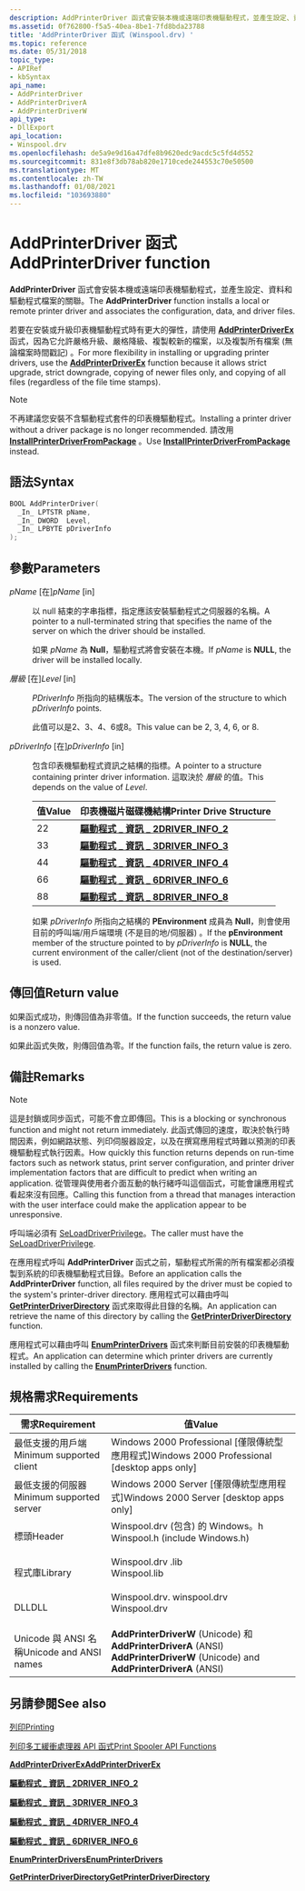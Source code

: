 ```yaml
---
description: AddPrinterDriver 函式會安裝本機或遠端印表機驅動程式，並產生設定、資料和驅動程式檔案的關聯。
ms.assetid: 0f762800-f5a5-40ea-8be1-7fd8bda23788
title: 'AddPrinterDriver 函式 (Winspool.drv) '
ms.topic: reference
ms.date: 05/31/2018
topic_type:
- APIRef
- kbSyntax
api_name:
- AddPrinterDriver
- AddPrinterDriverA
- AddPrinterDriverW
api_type:
- DllExport
api_location:
- Winspool.drv
ms.openlocfilehash: de5a9e9d16a47dfe8b9620edc9acdc5c5fd4d552
ms.sourcegitcommit: 831e8f3db78ab820e1710cede244553c70e50500
ms.translationtype: MT
ms.contentlocale: zh-TW
ms.lasthandoff: 01/08/2021
ms.locfileid: "103693880"
---
```

# <a name="addprinterdriver-function"></a><span data-ttu-id="9cdae-103">AddPrinterDriver 函式</span><span class="sxs-lookup"><span data-stu-id="9cdae-103">AddPrinterDriver function</span></span>

<span data-ttu-id="9cdae-104">**AddPrinterDriver** 函式會安裝本機或遠端印表機驅動程式，並產生設定、資料和驅動程式檔案的關聯。</span><span class="sxs-lookup"><span data-stu-id="9cdae-104">The **AddPrinterDriver** function installs a local or remote printer driver and associates the configuration, data, and driver files.</span></span>

<span data-ttu-id="9cdae-105">若要在安裝或升級印表機驅動程式時有更大的彈性，請使用 [**AddPrinterDriverEx**](addprinterdriverex.md) 函式，因為它允許嚴格升級、嚴格降級、複製較新的檔案，以及複製所有檔案 (無論檔案時間戳記) 。</span><span class="sxs-lookup"><span data-stu-id="9cdae-105">For more flexibility in installing or upgrading printer drivers, use the [**AddPrinterDriverEx**](addprinterdriverex.md) function because it allows strict upgrade, strict downgrade, copying of newer files only, and copying of all files (regardless of the file time stamps).</span></span>

> [!Note]  
> <span data-ttu-id="9cdae-106">不再建議您安裝不含驅動程式套件的印表機驅動程式。</span><span class="sxs-lookup"><span data-stu-id="9cdae-106">Installing a printer driver without a driver package is no longer recommended.</span></span> <span data-ttu-id="9cdae-107">請改用 [**InstallPrinterDriverFromPackage**](installprinterdriverfrompackage.md) 。</span><span class="sxs-lookup"><span data-stu-id="9cdae-107">Use [**InstallPrinterDriverFromPackage**](installprinterdriverfrompackage.md) instead.</span></span>

 

## <a name="syntax"></a><span data-ttu-id="9cdae-108">語法</span><span class="sxs-lookup"><span data-stu-id="9cdae-108">Syntax</span></span>


```C++
BOOL AddPrinterDriver(
  _In_ LPTSTR pName,
  _In_ DWORD  Level,
  _In_ LPBYTE pDriverInfo
);
```



## <a name="parameters"></a><span data-ttu-id="9cdae-109">參數</span><span class="sxs-lookup"><span data-stu-id="9cdae-109">Parameters</span></span>

<dl> <dt>

<span data-ttu-id="9cdae-110">*pName* \[在\]</span><span class="sxs-lookup"><span data-stu-id="9cdae-110">*pName* \[in\]</span></span>
</dt> <dd>

<span data-ttu-id="9cdae-111">以 null 結束的字串指標，指定應該安裝驅動程式之伺服器的名稱。</span><span class="sxs-lookup"><span data-stu-id="9cdae-111">A pointer to a null-terminated string that specifies the name of the server on which the driver should be installed.</span></span>

<span data-ttu-id="9cdae-112">如果 *pName* 為 **Null**，驅動程式將會安裝在本機。</span><span class="sxs-lookup"><span data-stu-id="9cdae-112">If *pName* is **NULL**, the driver will be installed locally.</span></span>

</dd> <dt>

<span data-ttu-id="9cdae-113">*層級* \[在\]</span><span class="sxs-lookup"><span data-stu-id="9cdae-113">*Level* \[in\]</span></span>
</dt> <dd>

<span data-ttu-id="9cdae-114">*PDriverInfo* 所指向的結構版本。</span><span class="sxs-lookup"><span data-stu-id="9cdae-114">The version of the structure to which *pDriverInfo* points.</span></span>

<span data-ttu-id="9cdae-115">此值可以是2、3、4、6或8。</span><span class="sxs-lookup"><span data-stu-id="9cdae-115">This value can be 2, 3, 4, 6, or 8.</span></span>

</dd> <dt>

<span data-ttu-id="9cdae-116">*pDriverInfo* \[在\]</span><span class="sxs-lookup"><span data-stu-id="9cdae-116">*pDriverInfo* \[in\]</span></span>
</dt> <dd>

<span data-ttu-id="9cdae-117">包含印表機驅動程式資訊之結構的指標。</span><span class="sxs-lookup"><span data-stu-id="9cdae-117">A pointer to a structure containing printer driver information.</span></span> <span data-ttu-id="9cdae-118">這取決於 *層級* 的值。</span><span class="sxs-lookup"><span data-stu-id="9cdae-118">This depends on the value of *Level*.</span></span>



| <span data-ttu-id="9cdae-119">值</span><span class="sxs-lookup"><span data-stu-id="9cdae-119">Value</span></span> | <span data-ttu-id="9cdae-120">印表機磁片磁碟機結構</span><span class="sxs-lookup"><span data-stu-id="9cdae-120">Printer Drive Structure</span></span>                  |
|-------|------------------------------------------|
| <span data-ttu-id="9cdae-121">2</span><span class="sxs-lookup"><span data-stu-id="9cdae-121">2</span></span>     | [<span data-ttu-id="9cdae-122">**驅動程式 \_ 資訊 \_ 2**</span><span class="sxs-lookup"><span data-stu-id="9cdae-122">**DRIVER\_INFO\_2**</span></span>](driver-info-2.md) |
| <span data-ttu-id="9cdae-123">3</span><span class="sxs-lookup"><span data-stu-id="9cdae-123">3</span></span>     | [<span data-ttu-id="9cdae-124">**驅動程式 \_ 資訊 \_ 3**</span><span class="sxs-lookup"><span data-stu-id="9cdae-124">**DRIVER\_INFO\_3**</span></span>](driver-info-3.md) |
| <span data-ttu-id="9cdae-125">4</span><span class="sxs-lookup"><span data-stu-id="9cdae-125">4</span></span>     | [<span data-ttu-id="9cdae-126">**驅動程式 \_ 資訊 \_ 4**</span><span class="sxs-lookup"><span data-stu-id="9cdae-126">**DRIVER\_INFO\_4**</span></span>](driver-info-4.md) |
| <span data-ttu-id="9cdae-127">6</span><span class="sxs-lookup"><span data-stu-id="9cdae-127">6</span></span>     | [<span data-ttu-id="9cdae-128">**驅動程式 \_ 資訊 \_ 6**</span><span class="sxs-lookup"><span data-stu-id="9cdae-128">**DRIVER\_INFO\_6**</span></span>](driver-info-6.md) |
| <span data-ttu-id="9cdae-129">8</span><span class="sxs-lookup"><span data-stu-id="9cdae-129">8</span></span>     | [<span data-ttu-id="9cdae-130">**驅動程式 \_ 資訊 \_ 8**</span><span class="sxs-lookup"><span data-stu-id="9cdae-130">**DRIVER\_INFO\_8**</span></span>](driver-info-8.md) |



 

<span data-ttu-id="9cdae-131">如果 *pDriverInfo* 所指向之結構的 **PEnvironment** 成員為 **Null**，則會使用目前的呼叫端/用戶端環境 (不是目的地/伺服器) 。</span><span class="sxs-lookup"><span data-stu-id="9cdae-131">If the **pEnvironment** member of the structure pointed to by *pDriverInfo* is **NULL**, the current environment of the caller/client (not of the destination/server) is used.</span></span>

</dd> </dl>

## <a name="return-value"></a><span data-ttu-id="9cdae-132">傳回值</span><span class="sxs-lookup"><span data-stu-id="9cdae-132">Return value</span></span>

<span data-ttu-id="9cdae-133">如果函式成功，則傳回值為非零值。</span><span class="sxs-lookup"><span data-stu-id="9cdae-133">If the function succeeds, the return value is a nonzero value.</span></span>

<span data-ttu-id="9cdae-134">如果此函式失敗，則傳回值為零。</span><span class="sxs-lookup"><span data-stu-id="9cdae-134">If the function fails, the return value is zero.</span></span>

## <a name="remarks"></a><span data-ttu-id="9cdae-135">備註</span><span class="sxs-lookup"><span data-stu-id="9cdae-135">Remarks</span></span>

> [!Note]  
> <span data-ttu-id="9cdae-136">這是封鎖或同步函式，可能不會立即傳回。</span><span class="sxs-lookup"><span data-stu-id="9cdae-136">This is a blocking or synchronous function and might not return immediately.</span></span> <span data-ttu-id="9cdae-137">此函式傳回的速度，取決於執行時間因素，例如網路狀態、列印伺服器設定，以及在撰寫應用程式時難以預測的印表機驅動程式執行因素。</span><span class="sxs-lookup"><span data-stu-id="9cdae-137">How quickly this function returns depends on run-time factors such as network status, print server configuration, and printer driver implementation factors that are difficult to predict when writing an application.</span></span> <span data-ttu-id="9cdae-138">從管理與使用者介面互動的執行緒呼叫這個函式，可能會讓應用程式看起來沒有回應。</span><span class="sxs-lookup"><span data-stu-id="9cdae-138">Calling this function from a thread that manages interaction with the user interface could make the application appear to be unresponsive.</span></span>

 

<span data-ttu-id="9cdae-139">呼叫端必須有 [SeLoadDriverPrivilege](/windows/desktop/SecAuthZ/authorization-constants)。</span><span class="sxs-lookup"><span data-stu-id="9cdae-139">The caller must have the [SeLoadDriverPrivilege](/windows/desktop/SecAuthZ/authorization-constants).</span></span>

<span data-ttu-id="9cdae-140">在應用程式呼叫 **AddPrinterDriver** 函式之前，驅動程式所需的所有檔案都必須複製到系統的印表機驅動程式目錄。</span><span class="sxs-lookup"><span data-stu-id="9cdae-140">Before an application calls the **AddPrinterDriver** function, all files required by the driver must be copied to the system's printer-driver directory.</span></span> <span data-ttu-id="9cdae-141">應用程式可以藉由呼叫 [**GetPrinterDriverDirectory**](getprinterdriverdirectory.md) 函式來取得此目錄的名稱。</span><span class="sxs-lookup"><span data-stu-id="9cdae-141">An application can retrieve the name of this directory by calling the [**GetPrinterDriverDirectory**](getprinterdriverdirectory.md) function.</span></span>

<span data-ttu-id="9cdae-142">應用程式可以藉由呼叫 [**EnumPrinterDrivers**](enumprinterdrivers.md) 函式來判斷目前安裝的印表機驅動程式。</span><span class="sxs-lookup"><span data-stu-id="9cdae-142">An application can determine which printer drivers are currently installed by calling the [**EnumPrinterDrivers**](enumprinterdrivers.md) function.</span></span>

## <a name="requirements"></a><span data-ttu-id="9cdae-143">規格需求</span><span class="sxs-lookup"><span data-stu-id="9cdae-143">Requirements</span></span>



| <span data-ttu-id="9cdae-144">需求</span><span class="sxs-lookup"><span data-stu-id="9cdae-144">Requirement</span></span> | <span data-ttu-id="9cdae-145">值</span><span class="sxs-lookup"><span data-stu-id="9cdae-145">Value</span></span> |
|-------------------------------------|-----------------------------------------------------------------------------------------------------------|
| <span data-ttu-id="9cdae-146">最低支援的用戶端</span><span class="sxs-lookup"><span data-stu-id="9cdae-146">Minimum supported client</span></span><br/> | <span data-ttu-id="9cdae-147">Windows 2000 Professional \[僅限傳統型應用程式\]</span><span class="sxs-lookup"><span data-stu-id="9cdae-147">Windows 2000 Professional \[desktop apps only\]</span></span><br/>                                                |
| <span data-ttu-id="9cdae-148">最低支援的伺服器</span><span class="sxs-lookup"><span data-stu-id="9cdae-148">Minimum supported server</span></span><br/> | <span data-ttu-id="9cdae-149">Windows 2000 Server \[僅限傳統型應用程式\]</span><span class="sxs-lookup"><span data-stu-id="9cdae-149">Windows 2000 Server \[desktop apps only\]</span></span><br/>                                                      |
| <span data-ttu-id="9cdae-150">標頭</span><span class="sxs-lookup"><span data-stu-id="9cdae-150">Header</span></span><br/>                   | <dl> <span data-ttu-id="9cdae-151"><dt>Winspool.drv (包含) 的 Windows。h </dt></span><span class="sxs-lookup"><span data-stu-id="9cdae-151"><dt>Winspool.h (include Windows.h)</dt></span></span> </dl> |
| <span data-ttu-id="9cdae-152">程式庫</span><span class="sxs-lookup"><span data-stu-id="9cdae-152">Library</span></span><br/>                  | <dl> <span data-ttu-id="9cdae-153"><dt>Winspool.drv .lib</dt></span><span class="sxs-lookup"><span data-stu-id="9cdae-153"><dt>Winspool.lib</dt></span></span> </dl>                   |
| <span data-ttu-id="9cdae-154">DLL</span><span class="sxs-lookup"><span data-stu-id="9cdae-154">DLL</span></span><br/>                      | <dl> <span data-ttu-id="9cdae-155"><dt>Winspool.drv. winspool.drv</dt></span><span class="sxs-lookup"><span data-stu-id="9cdae-155"><dt>Winspool.drv</dt></span></span> </dl>                   |
| <span data-ttu-id="9cdae-156">Unicode 與 ANSI 名稱</span><span class="sxs-lookup"><span data-stu-id="9cdae-156">Unicode and ANSI names</span></span><br/>   | <span data-ttu-id="9cdae-157">**AddPrinterDriverW** (Unicode) 和 **AddPrinterDriverA** (ANSI) </span><span class="sxs-lookup"><span data-stu-id="9cdae-157">**AddPrinterDriverW** (Unicode) and **AddPrinterDriverA** (ANSI)</span></span><br/>                               |



## <a name="see-also"></a><span data-ttu-id="9cdae-158">另請參閱</span><span class="sxs-lookup"><span data-stu-id="9cdae-158">See also</span></span>

<dl> <dt>

[<span data-ttu-id="9cdae-159">列印</span><span class="sxs-lookup"><span data-stu-id="9cdae-159">Printing</span></span>](printdocs-printing.md)
</dt> <dt>

[<span data-ttu-id="9cdae-160">列印多工緩衝處理器 API 函式</span><span class="sxs-lookup"><span data-stu-id="9cdae-160">Print Spooler API Functions</span></span>](printing-and-print-spooler-functions.md)
</dt> <dt>

[<span data-ttu-id="9cdae-161">**AddPrinterDriverEx**</span><span class="sxs-lookup"><span data-stu-id="9cdae-161">**AddPrinterDriverEx**</span></span>](addprinterdriverex.md)
</dt> <dt>

[<span data-ttu-id="9cdae-162">**驅動程式 \_ 資訊 \_ 2**</span><span class="sxs-lookup"><span data-stu-id="9cdae-162">**DRIVER\_INFO\_2**</span></span>](driver-info-2.md)
</dt> <dt>

[<span data-ttu-id="9cdae-163">**驅動程式 \_ 資訊 \_ 3**</span><span class="sxs-lookup"><span data-stu-id="9cdae-163">**DRIVER\_INFO\_3**</span></span>](driver-info-3.md)
</dt> <dt>

[<span data-ttu-id="9cdae-164">**驅動程式 \_ 資訊 \_ 4**</span><span class="sxs-lookup"><span data-stu-id="9cdae-164">**DRIVER\_INFO\_4**</span></span>](driver-info-4.md)
</dt> <dt>

[<span data-ttu-id="9cdae-165">**驅動程式 \_ 資訊 \_ 6**</span><span class="sxs-lookup"><span data-stu-id="9cdae-165">**DRIVER\_INFO\_6**</span></span>](driver-info-6.md)
</dt> <dt>

[<span data-ttu-id="9cdae-166">**EnumPrinterDrivers**</span><span class="sxs-lookup"><span data-stu-id="9cdae-166">**EnumPrinterDrivers**</span></span>](enumprinterdrivers.md)
</dt> <dt>

[<span data-ttu-id="9cdae-167">**GetPrinterDriverDirectory**</span><span class="sxs-lookup"><span data-stu-id="9cdae-167">**GetPrinterDriverDirectory**</span></span>](getprinterdriverdirectory.md)
</dt> </dl>

 

